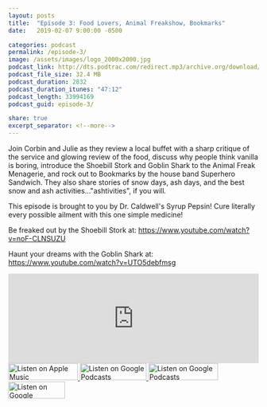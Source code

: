 ```yaml
---
layout: posts
title:  "Episode 3: Food Lovers, Animal Freakshow, Bookmarks"
date:   2019-02-07 9:00:00 -0500

categories: podcast
permalink: /episode-3/
image: /assets/images/logo_2000x2000.jpg
podcast_link: http://dts.podtrac.com/redirect.mp3/archive.org/download/paudeville-ep-3/paudeville-ep-3.mp3
podcast_file_size: 32.4 MB
podcast_duration: 2832
podcast_duration_itunes: "47:12"
podcast_length: 33994169
podcast_guid: episode-3/

share: true
excerpt_separator: <!--more-->
---
```

Join Corbin and Julie as they review a local buffet with a sharp critique of the service and glowing review of the food, discuss why people think vanilla is boring, introduce the Shoebill Stork and Goblin Shark to the Animal Freak Menagerie, and rock out to Bookmarks by the house band Superhero Sandwich. They also share stories of snow days, ash days, and the best snow and ash activities..."ashtivities", if you will.

This episode is brought to you by Dr. Caldwell's Syrup Pepsin! Cure literally every possible ailment with this one simple medicine!

Be freaked out by the Shoebill Stork at: https://www.youtube.com/watch?v=noF-CLNSUZU

Haunt your dreams with the Goblin Shark at: https://www.youtube.com/watch?v=UTO5debfmsg

<iframe scrolling="no" frameborder="0" style="width:100%;height:180px;border:0;overflow:hidden;" width="100%" height="180" src="https://app.stitcher.com/splayer/f/363388/58497154?el=0&refid=stpr"></iframe>

<a href="https://itunes.apple.com/us/podcast/paudeville/id1450915591">
	<img src='{{ site.url }}{{ site.baseurl }}/assets/images/US_UK_Apple_Podcasts_Listen_Badge_RGB_280x68.png' width='140px' height='34' alt='Listen on Apple Music'/>
</a>
<a href="https://play.google.com/music/m/Igre2ostm2ltqiq4sabzzrl5jcy?t=Paudeville">
	<img src='{{ site.url }}{{ site.baseurl }}/assets/images/google_podcasts_badge.png' width='134px' height='34' alt='Listen on Google Podcasts'/>
</a>
<a href="https://open.spotify.com/show/4q5RNUUtU4XFqsymP7dcTw">
	<img src='{{ site.url }}{{ site.baseurl }}/assets/images/Spotify_Listen_Badge_RGB_280x68 copy.png' width='140px' height='34' alt='Listen on Google Podcasts'/>
</a>
<a href="https://www.stitcher.com/s?fid=363388&refid=stpr">
	<img src='{{ site.url }}{{ site.baseurl }}/assets/images/Stitcher_Listen_Badge_Color_Dark_BG_114x34.png' width='114px' height='34' alt='Listen on Google Podcasts'/>
</a>